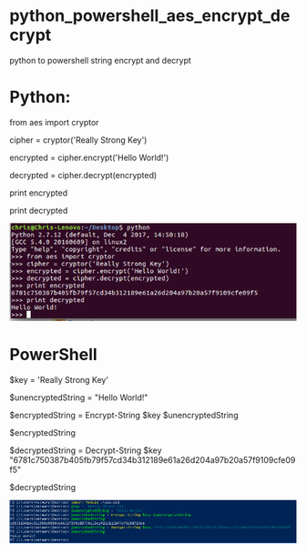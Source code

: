 # python_powershell_aes_encrypt_decrypt
python to powershell string encrypt and decrypt

# Python:

from aes import cryptor

cipher = cryptor('Really Strong Key')

encrypted = cipher.encrypt('Hello World!')

decrypted = cipher.decrypt(encrypted)

print encrypted

print decrypted

![alt text](https://raw.githubusercontent.com/chrisjd20/python_powershell_aes_encrypt_decrypt/master/pythonaes.png)

# PowerShell

$key = 'Really Strong Key'

$unencryptedString = "Hello World!"

$encryptedString = Encrypt-String $key $unencryptedString

$encryptedString

$decryptedString = Decrypt-String $key "6781c750387b405fb79f57cd34b312189e61a26d204a97b20a57f9109cfe09f5"

$decryptedString


![alt text](https://raw.githubusercontent.com/chrisjd20/python_powershell_aes_encrypt_decrypt/master/powershellaes.png)
